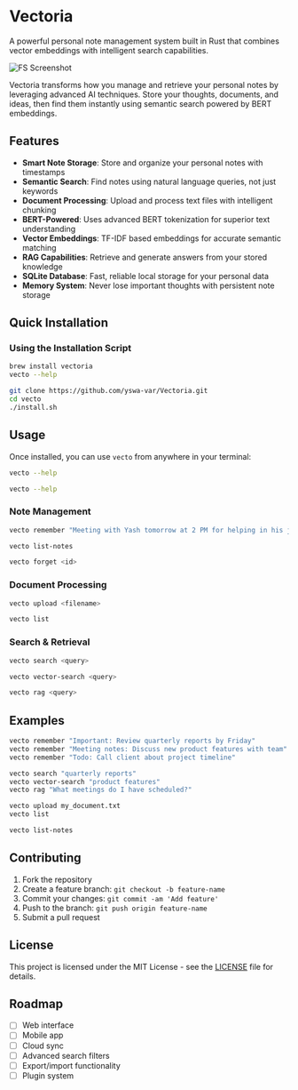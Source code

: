 # Vectoria

A powerful personal note management system built in Rust that combines vector embeddings with intelligent search capabilities.

![FS Screenshot](https://raw.githubusercontent.com/yswa-var/Vectoria/main/Screenshot%202025-07-25%20at%209.08.40%E2%80%AFPM.png)

Vectoria transforms how you manage and retrieve your personal notes by leveraging advanced AI techniques. Store your thoughts, documents, and ideas, then find them instantly using semantic search powered by BERT embeddings.

## Features

- **Smart Note Storage**: Store and organize your personal notes with timestamps
- **Semantic Search**: Find notes using natural language queries, not just keywords
- **Document Processing**: Upload and process text files with intelligent chunking
- **BERT-Powered**: Uses advanced BERT tokenization for superior text understanding
- **Vector Embeddings**: TF-IDF based embeddings for accurate semantic matching
- **RAG Capabilities**: Retrieve and generate answers from your stored knowledge
- **SQLite Database**: Fast, reliable local storage for your personal data
- **Memory System**: Never lose important thoughts with persistent note storage

## Quick Installation

### Using the Installation Script 
```bash
brew install vectoria
vecto --help
```

```bash
git clone https://github.com/yswa-var/Vectoria.git
cd vecto
./install.sh
```

## Usage

Once installed, you can use `vecto` from anywhere in your terminal:

```bash
vecto --help

vecto --help
```

### Note Management

```bash
vecto remember "Meeting with Yash tomorrow at 2 PM for helping in his job search"

vecto list-notes

vecto forget <id>
```

### Document Processing

```bash
vecto upload <filename>

vecto list
```

### Search & Retrieval

```bash
vecto search <query>

vecto vector-search <query>

vecto rag <query>
```

## Examples

```bash
vecto remember "Important: Review quarterly reports by Friday"
vecto remember "Meeting notes: Discuss new product features with team"
vecto remember "Todo: Call client about project timeline"

vecto search "quarterly reports"
vecto vector-search "product features"
vecto rag "What meetings do I have scheduled?"

vecto upload my_document.txt
vecto list

vecto list-notes
```

## Contributing

1. Fork the repository
2. Create a feature branch: `git checkout -b feature-name`
3. Commit your changes: `git commit -am 'Add feature'`
4. Push to the branch: `git push origin feature-name`
5. Submit a pull request

## License

This project is licensed under the MIT License - see the [LICENSE](LICENSE) file for details.

## Roadmap

- [ ] Web interface
- [ ] Mobile app
- [ ] Cloud sync
- [ ] Advanced search filters
- [ ] Export/import functionality
- [ ] Plugin system
